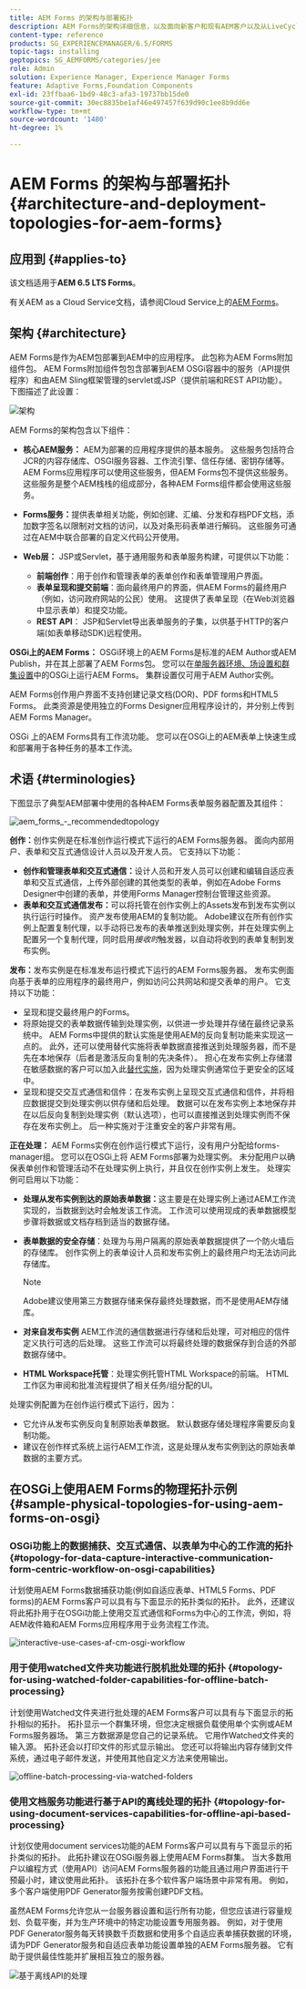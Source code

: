 ```yaml
---
title: AEM Forms 的架构与部署拓扑
description: AEM Forms的架构详细信息，以及面向新客户和现有AEM客户以及从LiveCycle ES4升级到AEM Forms的客户推荐的拓扑。
content-type: reference
products: SG_EXPERIENCEMANAGER/6.5/FORMS
topic-tags: installing
geptopics: SG_AEMFORMS/categories/jee
role: Admin
solution: Experience Manager, Experience Manager Forms
feature: Adaptive Forms,Foundation Components
exl-id: 23ffbaa6-1bd9-48c3-afa3-19737bb15de0
source-git-commit: 30ec8835be1af46e497457f639d90c1ee8b9dd6e
workflow-type: tm+mt
source-wordcount: '1480'
ht-degree: 1%

---
```


# AEM Forms 的架构与部署拓扑 {#architecture-and-deployment-topologies-for-aem-forms}

## 应用到 {#applies-to}

该文档适用于&#x200B;**AEM 6.5 LTS Forms**。

有关AEM as a Cloud Service文档，请参阅Cloud Service上的[AEM Forms](https://experienceleague.adobe.com/docs/experience-manager-cloud-service/content/forms/forms-overview/aem-forms-cloud-service-architecture.html)。

## 架构 {#architecture}

AEM Forms是作为AEM包部署到AEM中的应用程序。 此包称为AEM Forms附加组件包。 AEM Forms附加组件包包含部署到AEM OSGi容器中的服务（API提供程序）和由AEM Sling框架管理的servlet或JSP（提供前端和REST API功能）。 下图描述了此设置：

![架构](assets/architecture.png)

AEM Forms的架构包含以下组件：

* **核心AEM服务：** AEM为部署的应用程序提供的基本服务。 这些服务包括符合JCR的内容存储库、OSGI服务容器、工作流引擎、信任存储、密钥存储等。 AEM Forms应用程序可以使用这些服务，但AEM Forms包不提供这些服务。 这些服务是整个AEM栈栈的组成部分，各种AEM Forms组件都会使用这些服务。
* **Forms服务：**&#x200B;提供表单相关功能，例如创建、汇编、分发和存档PDF文档，添加数字签名以限制对文档的访问，以及对条形码表单进行解码。 这些服务可通过在AEM中联合部署的自定义代码公开使用。
* **Web层：** JSP或Servlet，基于通用服务和表单服务构建，可提供以下功能：

   * **前端创作**：用于创作和管理表单的表单创作和表单管理用户界面。
   * **表单呈现和提交前端**：面向最终用户的界面，供AEM Forms的最终用户（例如，访问政府网站的公民）使用。 这提供了表单呈现（在Web浏览器中显示表单）和提交功能。
   * **REST API**： JSP和Servlet导出表单服务的子集，以供基于HTTP的客户端(如表单移动SDK)远程使用。

**OSGi上的AEM Forms：** OSGi环境上的AEM Forms是标准的AEM Author或AEM Publish，并在其上部署了AEM Forms包。 您可以在[单服务器环境、场设置和群集设置](/help/sites-deploying/recommended-deploys.md)中的OSGi上运行AEM Forms。 集群设置仅可用于AEM Author实例。

<!--

**AEM Forms on JEE:** AEM Forms on JEE is AEM Forms server running on JEE stack. It has AEM Author with AEM Forms add-on packages and additional AEM Forms JEE capabilities co-deployed on a single JEE stack running on an application server. You can run AEM Forms on JEE in single-server and clustered setups. AEM Forms on JEE is required only to run document security, process management, and for LiveCycle customers upgrading to AEM Forms. Here are a few additional scenarios to use AEM Forms on JEE:

* **HTML workspace support (for customers using HTML workspace):** AEM Forms on JEE enables single sign-on with Processing instances, serves certain assets rendered on Processing instances, and handles submission of forms rendered within the HTML workspace.
* **Advanced additional form/interactive communication data processing**: AEM Forms on JEE can be utilized for additionally processing form/interactive communication data (and saving the results to a suitable data store) in complex use-cases where advanced process-management capabilities are required.

AEM Forms on JEE also includes provides following supporting services to the AEM components:

* **Integrated user management:** Allows users of AEM Forms on JEE to be recognized as AEM forms on OSGi users and helps enable SSO for both OSGi and JEE users. This is required for scenarios where single sign-on between AEM forms on OSGi and AEM Forms on JEE is required (for example, HTML workspace).
* **Asset hosting:** AEM Forms on JEE can serve assets (for example, HTML5 forms) rendered on AEM Forms on OSGi.

-->

AEM Forms创作用户界面不支持创建记录文档(DOR)、PDF forms和HTML5 Forms。 此类资源是使用独立的Forms Designer应用程序设计的，并分别上传到AEM Forms Manager。<!--Alternatively, for AEM Forms on JEE, forms can be designed as application (in AEM Forms Workbench) assets and deployed into AEM Forms on JEE server.-->

OSGi <!--and AEM Forms on JEE both-->上的AEM Forms具有工作流功能。 您可以在OSGi上的AEM表单上快速生成和部署用于各种任务的基本工作流。<!--, without having to install the full-fledged Process Management capability of AEM Forms on JEE. There is some difference in the [features of Form-centric workflow on AEM Forms on OSGi and Process Management capability of AEM Forms on JEE](capabilities-osgi-jee-workflows.md). The development and management of Form-centric workflows on AEM Forms on OSGi uses the familiar AEM Workflow and AEM Inbox capabilities.-->

## 术语 {#terminologies}

下图显示了典型AEM部署中使用的各种AEM Forms表单服务器配置及其组件：

![aem_forms_-_recommendedtopology](assets/aem_forms_-_recommendedtopology.png)

**创作：**&#x200B;创作实例是在标准创作运行模式下运行的AEM Forms服务器。 <!--It can be AEM Forms on JEE or AEM Forms on OSGi environment.-->面向内部用户、表单和交互式通信设计人员以及开发人员。 它支持以下功能：

* **创作和管理表单和交互式通信：**&#x200B;设计人员和开发人员可以创建和编辑自适应表单和交互式通信，上传外部创建的其他类型的表单，例如在Adobe Forms Designer中创建的表单，并使用Forms Manager控制台管理这些资源。
* **表单和交互式通信发布：**&#x200B;可以将托管在创作实例上的Assets发布到发布实例以执行运行时操作。 资产发布使用AEM的复制功能。 Adobe建议在所有创作实例上配置复制代理，以手动将已发布的表单推送到处理实例，并在处理实例上配置另一个复制代理，同时启用&#x200B;*接收时*&#x200B;触发器，以自动将收到的表单复制到发布实例。

**发布：**&#x200B;发布实例是在标准发布运行模式下运行的AEM Forms服务器。 发布实例面向基于表单的应用程序的最终用户，例如访问公共网站和提交表单的用户。 它支持以下功能：

* 呈现和提交最终用户的Forms。
* 将原始提交的表单数据传输到处理实例，以供进一步处理并存储在最终记录系统中。 AEM Forms中提供的默认实施是使用AEM的反向复制功能来实现这一点的。 此外，还可以使用替代实施将表单数据直接推送到处理服务器，而不是先在本地保存（后者是激活反向复制的先决条件）。 担心在发布实例上存储潜在敏感数据的客户可以加入此[替代实施](/help/forms/using/configuring-draft-submission-storage.md)，因为处理实例通常位于更安全的区域中。
* 呈现和提交交互式通信和信件：在发布实例上呈现交互式通信和信件，并将相应数据提交到处理实例以供存储和后处理。 数据可以在发布实例上本地保存并在以后反向复制到处理实例（默认选项），也可以直接推送到处理实例而不保存在发布实例上。 后一种实施对于注重安全的客户非常有用。

**正在处理：** AEM Forms实例在创作运行模式下运行，没有用户分配给forms-manager组。 您可以在OSGi上将<!--AEM Forms on JEE or--> AEM Forms部署为处理实例。 未分配用户以确保表单创作和管理活动不在处理实例上执行，并且仅在创作实例上发生。 处理实例可启用以下功能：

* **处理从发布实例到达的原始表单数据：**&#x200B;这主要是在处理实例上通过AEM工作流实现的，当数据到达时会触发该工作流。 工作流可以使用现成的表单数据模型步骤将数据或文档存档到适当的数据存储。
* **表单数据的安全存储**：处理为与用户隔离的原始表单数据提供了一个防火墙后的存储库。 创作实例上的表单设计人员和发布实例上的最终用户均无法访问此存储库。

  >[!NOTE]
  >
  >Adobe建议使用第三方数据存储来保存最终处理数据，而不是使用AEM存储库。

* **对来自发布实例** AEM工作流的通信数据进行存储和后处理，可对相应的信件定义执行可选的后处理。 这些工作流可以将最终处理的数据保存到合适的外部数据存储中。

* **HTML Workspace托管**：处理实例托管HTML Workspace的前端。 HTML工作区为审阅和批准流程提供了相关任务/组分配的UI。

处理实例配置为在创作运行模式下运行，因为：

* 它允许从发布实例反向复制原始表单数据。 默认数据存储处理程序需要反向复制功能。
* 建议在创作样式系统上运行AEM工作流，这是处理从发布实例到达的原始表单数据的主要方式。

<!--

## Sample physical topologies for AEM Forms on JEE {#sample-physical-topologies-for-aem-forms-on-jee}

The AEM Forms on JEE topologies recommended below are mainly for customers upgrading from LiveCycle or a previous version of AEM Forms on JEE. Adobe recommends using AEM Forms on OSGi for fresh installations. A fresh installation of AEM Forms on JEE only recommended for using Document Security and Process Management capabilities.

### Topology for using document services or document security capabilities {#topology-for-using-document-services-or-document-security-capabilities}

AEM Forms customers planning to use only document services or document security capabilities can have a topology similar to the one displayed below. This topology recommends using a single instance of AEM Forms. You can also create a cluster or farm of AEM Forms servers, if necessary. This topology is recommended when most users programmatically access capabilities of AEM Forms server and intervention through the user interface is minimum. The topology is helpful in batch processing operations of document services. For example, using output service to create hundreds of non-editable PDF documents on daily basis.

Although, AEM Forms lets you set up and run all the functionalities from a single server, yet, you should do capacity planning, load balancing, and set up dedicated servers for specific capabilities in a production environment. For example, for an environment using the PDF Generator service to convert thousands of pages a day and add digital signatures to limit access to documents, set up separate AEM Forms servers for the PDF Generator service and digital signature capabilities. It helps provide optimum performance and scale the servers independent of each other.

![basic-features](assets/basic-features.png)

### Topology for using AEM Forms process management {#topology-for-using-aem-forms-process-management}

AEM Forms customers planning to use AEM Forms process management features, for example, HTML Workspace can have a topology similar to the one displayed below. The AEM Forms on JEE server can be in a single server or cluster configuration.

If you are upgrading from LiveCycle ES4, this topology closely mirrors with what you already have in LiveCycle except for the addition of AEM Author built-in to AEM Forms on JEE. Moreover, there is no change in the clustering requirements for customers performing an upgrade. If you were using AEM Forms in a clustered environment, you can continue with same in AEM 6.5 Forms. For a fresh installation of AEM Forms of JEE for using HTML Workspace, running AEM author instance built-in to the JEE environment is an additional requirement.

Form data store is a third-party data store used for storing final processed data of forms and interactive communications. This is an optional element in the topology. You can also choose to set up a processing instance and use its repository as the final system-of-record system, if necessary.

![topology_for_usinghtmlworkspaceandformsapp](assets/topology_for_usinghtmlworkspaceandformsapp.png)

The topology is recommended to the customers planning to use AEM Forms on JEE server for process management capabilities (HTML Workspace) without using any post-processing, adaptive forms, HTML5 forms, and interactive communication capabilities.

### Topology for using adaptive forms, HTML5 forms, interactive communication capabilities {#topology-for-using-adaptive-forms-html-forms-interactive-communication-capabilities}

AEM Forms customers planning to use AEM Forms data capture capabilities, for example, adaptive forms, HTML5 Forms, PDF Forms, can have a topology similar to the one displayed below. This topology is also recommended for using interactive communication capabilities of AEM Forms.

![topology-for-using-forms-osgi-modules](assets/topology-for-using-forms-osgi-modules.png)

You can make the following changes/customizations to the above-suggested topology:

* Using HTML Workspace and AEM Forms app requires an AEM author or processing instance. You can use the AEM author instance built-in to AEM Forms on JEE server instead of setting up an additional external AEM author server.
* An AEM Author or Processing instance is required only for Forms-centric workflows on OSGi, adaptive forms, forms portal, and interactive communication.
* interactive communication Agent UI is generally run within the organization. So, you can keep a publish server for Agent UI within the private network.
* AEM forms on OSGi instance built-in to AEM Forms on JEE server can also run Forms-centric workflows on OSGi and Watched Folders.

-->

## 在OSGi上使用AEM Forms的物理拓扑示例 {#sample-physical-topologies-for-using-aem-forms-on-osgi}

### OSGi功能上的数据捕获、交互式通信、以表单为中心的工作流的拓扑 {#topology-for-data-capture-interactive-communication-form-centric-workflow-on-osgi-capabilities}

计划使用AEM Forms数据捕获功能(例如自适应表单、HTML5 Forms、PDF forms)的AEM Forms客户可以具有与下面显示的拓扑类似的拓扑。 此外，还建议将此拓扑用于在OSGi功能上使用交互式通信和Forms为中心的工作流，例如，将AEM收件箱和AEM Forms应用程序用于业务流程工作流。

![interactive-use-cases-af-cm-osgi-workflow](assets/interactive-use-cases-af-cm-osgi-workflow.png)

### 用于使用watched文件夹功能进行脱机批处理的拓扑 {#topology-for-using-watched-folder-capabilities-for-offline-batch-processing}

计划使用Watched文件夹进行批处理的AEM Forms客户可以具有与下面显示的拓扑相似的拓扑。 拓扑显示一个群集环境，但您决定根据负载使用单个实例或AEM Forms服务器场。 第三方数据源是您自己的记录系统。 它用作Watched文件夹的输入源。 拓扑还会以打印文件的形式显示输出。 您还可以将输出内容存储到文件系统，通过电子邮件发送，并使用其他自定义方法来使用输出。

![offline-batch-processing-via-watched-folders](assets/offline-batch-processing-via-watched-folders.png)

### 使用文档服务功能进行基于API的离线处理的拓扑 {#topology-for-using-document-services-capabilities-for-offline-api-based-processing}

计划仅使用document services功能的AEM Forms客户可以具有与下面显示的拓扑类似的拓扑。 此拓扑建议在OSGi服务器上使用AEM Forms群集。 当大多数用户以编程方式（使用API）访问AEM Forms服务器的功能且通过用户界面进行干预最小时，建议使用此拓扑。 该拓扑在多个软件客户端场景中非常有用。 例如，多个客户端使用PDF Generator服务按需创建PDF文档。

虽然AEM Forms允许您从一台服务器设置和运行所有功能，但您应该进行容量规划、负载平衡，并为生产环境中的特定功能设置专用服务器。 例如，对于使用PDF Generator服务每天转换数千页数据和使用多个自适应表单捕获数据的环境，请为PDF Generator服务和自适应表单功能设置单独的AEM Forms服务器。 它有助于提供最佳性能并扩展相互独立的服务器。

![基于离线API的处理](assets/offline-api-based-processing.png)
